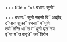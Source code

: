 +++
title = "०८ बभ्राणः सूनो"

+++
बभ्राणः᳓ सूनो सहसो वि᳓ अद्यौद्  
द᳓धानः शुक्रा᳓ रभसा᳓ व᳓पूंषि  
श्चो᳓तन्ति धा᳓रा म᳓धुनो घृत᳓स्य  
वृ᳓षा य᳓त्र वावृधे᳓ का᳓वियेन